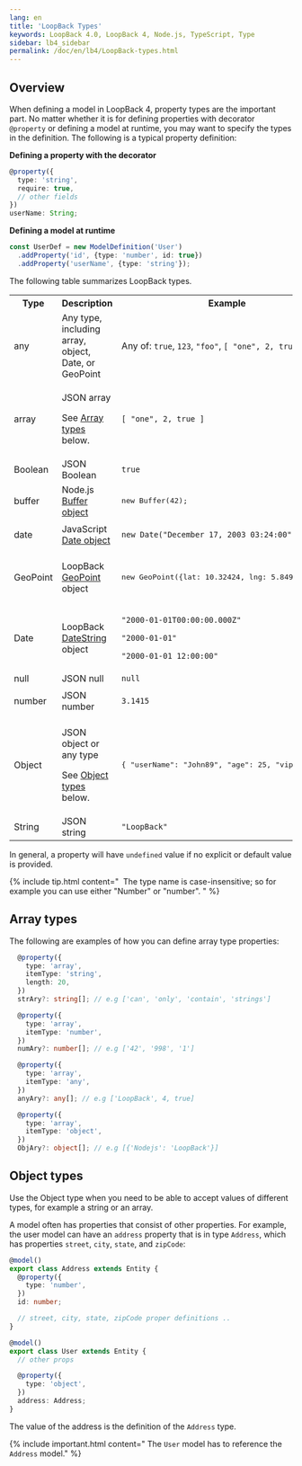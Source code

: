 ```yaml
---
lang: en
title: 'LoopBack Types'
keywords: LoopBack 4.0, LoopBack 4, Node.js, TypeScript, Type
sidebar: lb4_sidebar
permalink: /doc/en/lb4/LoopBack-types.html
---
```


## Overview

When defining a model in LoopBack 4, property types are the important part. No
matter whether it is for defining properties with decorator `@property` or
defining a model at runtime, you may want to specify the types in the
definition. The following is a typical property definition:

**Defining a property with the decorator**

```ts
@property({
  type: 'string',
  require: true,
  // other fields
})
userName: String;
```

**Defining a model at runtime**

```ts
const UserDef = new ModelDefinition('User')
  .addProperty('id', {type: 'number', id: true})
  .addProperty('userName', {type: 'string'});
```

The following table summarizes LoopBack types.

<table>
  <tbody>
    <tr>
      <th>Type</th>
      <th>Description</th>
      <th>Example</th>
    </tr>
    <tr>
      <td>any</td>
      <td>Any type, including array, object, Date, or GeoPoint</td>
      <td>Any of: <code>true</code>, <code>123</code>, <code>"foo"</code>, <code>[ "one", 2, true ]</code></td>
    </tr>
    <tr>
      <td>array</td>
      <td>
        <p>JSON array</p>
        <p>See <a href="LoopBack-types.html#array-types">Array types</a> below.</p>
      </td>
      <td><code>[ "one", 2, true ]</code></td>
    </tr>
    <tr>
      <td>Boolean</td>
      <td>JSON Boolean</td>
      <td><code>true</code></td>
    </tr>
    <tr>
      <td>buffer</td>
      <td>Node.js <a href="http://nodejs.org/api/buffer.html" class="external-link" rel="nofollow">Buffer object</a></td>
      <td>
        <pre>new Buffer(42);</pre>
      </td>
    </tr>
    <tr>
      <td>date</td>
      <td>JavaScript <a href="https://developer.mozilla.org/en-US/docs/Web/JavaScript/Reference/Global_Objects/Date" class="external-link" rel="nofollow">Date object</a></td>
      <td>
        <p><code>new Date("December 17, 2003 03:24:00");</code></p>
      </td>
    </tr>
    <tr>
      <td>GeoPoint</td>
      <td>
        <p>LoopBack <a href="http://apidocs.loopback.io/loopback-datasource-juggler/#geopoint" class="external-link" rel="nofollow">GeoPoint</a> object</p>
      </td>
      <td>
        <pre>new GeoPoint({lat: 10.32424, lng: 5.84978});</pre>
      </td>
    </tr>
    <tr>
      <td>Date</td>
      <td>
        <p>LoopBack<a href="http://apidocs.loopback.io/loopback-datasource-juggler/#datestring" class="external-link" rel="nofollow"> DateString</a> object</p>
      </td>
      <td>
        <p><code>"2000-01-01T00:00:00.000Z"</code></p>
        <p><code>"2000-01-01"</code></p>
        <p><code>"2000-01-01 12:00:00"</code></p>
      </td>
    </tr>
    <tr>
      <td>null</td>
      <td>JSON null</td>
      <td><code>null</code></td>
    </tr>
    <tr>
      <td>number</td>
      <td>JSON number</td>
      <td>
        <p><code>3.1415</code></p>
      </td>
    </tr>
    <tr>
      <td>Object</td>
      <td>
        <p>JSON object or any type</p>
        <p>See <a href="LoopBack-types.html#object-types">Object types</a> below.</p>
      </td>
      <td>
        <pre class="de1">{ "userName": "John89", "age": 25, "vip": false}</pre>
      </td>
    </tr>
    <tr>
      <td>String</td>
      <td>JSON string</td>
      <td><code>"LoopBack"</code></td>
    </tr>
  </tbody>
</table>

In general, a property will have `undefined` value if no explicit or default
value is provided.

{% include tip.html content="
 The type name is case-insensitive; so for example you can use either \"Number\" or \"number\".
" %}

## Array types

The following are examples of how you can define array type properties:

```ts
  @property({
    type: 'array',
    itemType: 'string',
    length: 20,
  })
  strAry?: string[]; // e.g ['can', 'only', 'contain', 'strings']

  @property({
    type: 'array',
    itemType: 'number',
  })
  numAry?: number[]; // e.g ['42', '998', '1']

  @property({
    type: 'array',
    itemType: 'any',
  })
  anyAry?: any[]; // e.g ['LoopBack', 4, true]

  @property({
    type: 'array',
    itemType: 'object',
  })
  ObjAry?: object[]; // e.g [{'Nodejs': 'LoopBack'}]
```

## Object types

Use the Object type when you need to be able to accept values of different
types, for example a string or an array.

A model often has properties that consist of other properties. For example, the
user model can have an `address` property that is in type `Address`, which has
properties `street`, `city`, `state`, and `zipCode`:

```ts
@model()
export class Address extends Entity {
  @property({
    type: 'number',
  })
  id: number;

  // street, city, state, zipCode proper definitions ..
}

@model()
export class User extends Entity {
  // other props

  @property({
    type: 'object',
  })
  address: Address;
}
```

The value of the address is the definition of the `Address` type.

{% include important.html content="
The `User` model has to reference the `Address` model." %}
